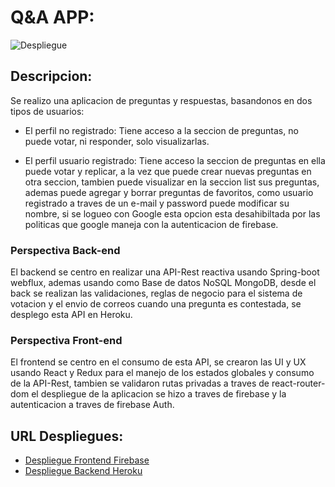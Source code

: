 # Q&A APP:

![Despliegue](https://res.cloudinary.com/df8qzqymf/image/upload/v1641861231/homepage_swplkn.png)

## Descripcion:

Se realizo una aplicacion de preguntas y respuestas, basandonos en dos tipos de usuarios:

- El perfil no registrado:
  Tiene acceso a la seccion de preguntas, no puede votar, ni responder, solo visualizarlas.
  
- El perfil usuario registrado:
  Tiene acceso la seccion de preguntas en ella puede votar y replicar, a la vez que puede crear
  nuevas preguntas en otra seccion, tambien puede visualizar en la seccion list sus preguntas, ademas
  puede agregar y borrar preguntas de favoritos, como usuario registrado a traves de un e-mail y password
  puede modificar su nombre, si se logueo con Google esta opcion esta desahibiltada por las politicas
  que google maneja con la autenticacion de firebase.


### Perspectiva Back-end

El backend se centro en realizar una API-Rest reactiva usando Spring-boot webflux, ademas usando como Base de 
datos NoSQL MongoDB, desde el back se realizan las validaciones, reglas de negocio para el sistema de votacion
y el envio de correos cuando una pregunta es contestada, se desplego esta API en Heroku.

### Perspectiva Front-end

El frontend se centro en el consumo de esta API, se crearon las UI y UX usando React y Redux para el
manejo de los estados globales y consumo de la API-Rest, tambien se validaron rutas privadas a traves de react-router-dom el
despliegue de la aplicacion se hizo a traves de firebase y la autenticacion a traves de firebase Auth.

## URL Despliegues:

* [Despliegue Frontend Firebase](https://questions-98a5f.web.app/)
* [Despliegue Backend Heroku](https://questionsapisofka.herokuapp.com/getAll)


